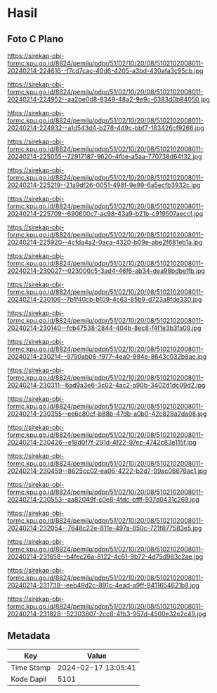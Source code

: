 # Hasil

## Foto C Plano

https://sirekap-obj-formc.kpu.go.id/8824/pemilu/pdpr/51/02/10/20/08/5102102008011-20240214-224616--f7cd7cac-40d6-4205-a3bd-430afa3c95cb.jpg

https://sirekap-obj-formc.kpu.go.id/8824/pemilu/pdpr/51/02/10/20/08/5102102008011-20240214-224952--aa2be0d8-8349-48a2-9e9c-6383d0b84050.jpg

https://sirekap-obj-formc.kpu.go.id/8824/pemilu/pdpr/51/02/10/20/08/5102102008011-20240214-224932--a1d543d4-b278-449c-bbf7-183426cf9266.jpg

https://sirekap-obj-formc.kpu.go.id/8824/pemilu/pdpr/51/02/10/20/08/5102102008011-20240214-225055--72917187-9620-4fbe-a5aa-770738d64f32.jpg

https://sirekap-obj-formc.kpu.go.id/8824/pemilu/pdpr/51/02/10/20/08/5102102008011-20240214-225219--21a9df26-0051-498f-9e99-6a5ecfb3932c.jpg

https://sirekap-obj-formc.kpu.go.id/8824/pemilu/pdpr/51/02/10/20/08/5102102008011-20240214-225709--690600c7-ac98-43a9-b21b-c919507aeccf.jpg

https://sirekap-obj-formc.kpu.go.id/8824/pemilu/pdpr/51/02/10/20/08/5102102008011-20240214-225920--4cfda4a2-0aca-4320-b09e-abe2f681eb1a.jpg

https://sirekap-obj-formc.kpu.go.id/8824/pemilu/pdpr/51/02/10/20/08/5102102008011-20240214-230027--023000c5-3ad4-46f6-ab34-dea98bdbeffb.jpg

https://sirekap-obj-formc.kpu.go.id/8824/pemilu/pdpr/51/02/10/20/08/5102102008011-20240214-230106--7b1f40cb-b109-4c63-85b9-d723a8fde330.jpg

https://sirekap-obj-formc.kpu.go.id/8824/pemilu/pdpr/51/02/10/20/08/5102102008011-20240214-230140--fcb47538-2844-404b-8ec8-f4f1e3b3fa09.jpg

https://sirekap-obj-formc.kpu.go.id/8824/pemilu/pdpr/51/02/10/20/08/5102102008011-20240214-230214--9790ab06-f977-4ea0-984e-8643c032b8ae.jpg

https://sirekap-obj-formc.kpu.go.id/8824/pemilu/pdpr/51/02/10/20/08/5102102008011-20240214-230311--6ad9a3e6-3c02-4ac2-a90b-3402d1dc09d2.jpg

https://sirekap-obj-formc.kpu.go.id/8824/pemilu/pdpr/51/02/10/20/08/5102102008011-20240214-230355--ee6c80cf-b88b-47db-a0b0-42c828a2da08.jpg

https://sirekap-obj-formc.kpu.go.id/8824/pemilu/pdpr/51/02/10/20/08/5102102008011-20240214-230426--e18d0f7f-291d-4f22-97ec-4742c83e115f.jpg

https://sirekap-obj-formc.kpu.go.id/8824/pemilu/pdpr/51/02/10/20/08/5102102008011-20240214-230459--8625cc02-ea06-4222-b2d7-99ac06676ac1.jpg

https://sirekap-obj-formc.kpu.go.id/8824/pemilu/pdpr/51/02/10/20/08/5102102008011-20240214-230553--aa82049f-c0e8-4fdc-bfff-937d0431c269.jpg

https://sirekap-obj-formc.kpu.go.id/8824/pemilu/pdpr/51/02/10/20/08/5102102008011-20240214-232054--7648c22e-811e-497a-850c-721f877583e5.jpg

https://sirekap-obj-formc.kpu.go.id/8824/pemilu/pdpr/51/02/10/20/08/5102102008011-20240214-231658--b4fec26a-8122-4c61-9b72-4d75d983c2ae.jpg

https://sirekap-obj-formc.kpu.go.id/8824/pemilu/pdpr/51/02/10/20/08/5102102008011-20240214-231739--eeb49d2c-891c-4ead-a9ff-9411654621b9.jpg

https://sirekap-obj-formc.kpu.go.id/8824/pemilu/pdpr/51/02/10/20/08/5102102008011-20240214-231828--52303807-2cc8-4fb3-957d-4500e32e2c49.jpg


## Metadata

| Key        | Value               |
| ---------- | ------------------- |
| Time Stamp | 2024-02-17 13:05:41 |
| Kode Dapil | 5101                |



